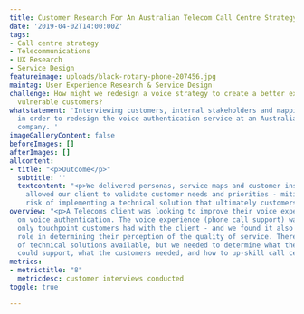 ```yaml
---
title: Customer Research For An Australian Telecom Call Centre Strategy
date: '2019-04-02T14:00:00Z'
tags:
- Call centre strategy
- Telecommunications
- UX Research
- Service Design
featureimage: uploads/black-rotary-phone-207456.jpg
maintag: User Experience Research & Service Design
challenge: How might we redesign a voice strategy to create a better experience for
  vulnerable customers?
whatstatement: 'Interviewing customers, internal stakeholders and mapping out processes
  in order to redesign the voice authentication service at an Australian Telecoms
  company. '
imageGalleryContent: false
beforeImages: []
afterImages: []
allcontent:
- title: "<p>Outcome</p>"
  subtitle: ''
  textcontent: "<p>We delivered personas, service maps and customer insights that
    allowed our client to validate customer needs and priorities - mitigating the
    risk of implementing a technical solution that ultimately customers did not want.</p>"
overview: "<p>A Telecoms client was looking to improve their voice experience, focusing
  on voice authentication. The voice experience (phone call support) was often the
  only touchpoint customers had with the client - and we found it also played a big
  role in determining their perception of the quality of service. There were a number
  of technical solutions available, but we needed to determine what the client’s operations
  could support, what the customers needed, and how to up-skill call centre agents.</p>"
metrics:
- metrictitle: "8"
  metricdesc: customer interviews conducted
toggle: true

---
```

